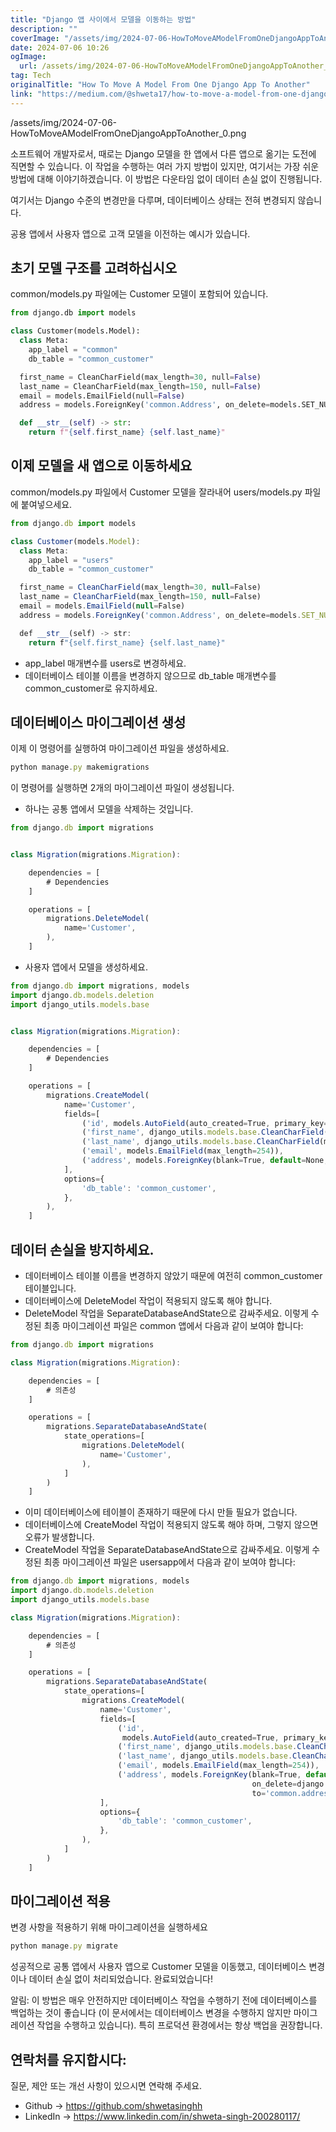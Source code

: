 ```yaml
---
title: "Django 앱 사이에서 모델을 이동하는 방법"
description: ""
coverImage: "/assets/img/2024-07-06-HowToMoveAModelFromOneDjangoAppToAnother_0.png"
date: 2024-07-06 10:26
ogImage:
  url: /assets/img/2024-07-06-HowToMoveAModelFromOneDjangoAppToAnother_0.png
tag: Tech
originalTitle: "How To Move A Model From One Django App To Another"
link: "https://medium.com/@shweta17/how-to-move-a-model-from-one-django-app-to-another-743184d6a5b2"
---
```


/assets/img/2024-07-06-HowToMoveAModelFromOneDjangoAppToAnother_0.png

소프트웨어 개발자로서, 때로는 Django 모델을 한 앱에서 다른 앱으로 옮기는 도전에 직면할 수 있습니다. 이 작업을 수행하는 여러 가지 방법이 있지만, 여기서는 가장 쉬운 방법에 대해 이야기하겠습니다. 이 방법은 다운타임 없이 데이터 손실 없이 진행됩니다.

여기서는 Django 수준의 변경만을 다루며, 데이터베이스 상태는 전혀 변경되지 않습니다.

공용 앱에서 사용자 앱으로 고객 모델을 이전하는 예시가 있습니다.

<div class="content-ad"></div>

## 초기 모델 구조를 고려하십시오

common/models.py 파일에는 Customer 모델이 포함되어 있습니다.

```python
from django.db import models

class Customer(models.Model):
  class Meta:
    app_label = "common"
    db_table = "common_customer"

  first_name = CleanCharField(max_length=30, null=False)
  last_name = CleanCharField(max_length=150, null=False)
  email = models.EmailField(null=False)
  address = models.ForeignKey('common.Address', on_delete=models.SET_NULL, null=True, blank=True, default=None)

  def __str__(self) -> str:
    return f"{self.first_name} {self.last_name}"
```

## 이제 모델을 새 앱으로 이동하세요

<div class="content-ad"></div>

common/models.py 파일에서 Customer 모델을 잘라내어 users/models.py 파일에 붙여넣으세요.

```js
from django.db import models

class Customer(models.Model):
  class Meta:
    app_label = "users"
    db_table = "common_customer"

  first_name = CleanCharField(max_length=30, null=False)
  last_name = CleanCharField(max_length=150, null=False)
  email = models.EmailField(null=False)
  address = models.ForeignKey('common.Address', on_delete=models.SET_NULL, null=True, blank=True, default=None)

  def __str__(self) -> str:
    return f"{self.first_name} {self.last_name}"
```

- app_label 매개변수를 users로 변경하세요.
- 데이터베이스 테이블 이름을 변경하지 않으므로 db_table 매개변수를 common_customer로 유지하세요.

## 데이터베이스 마이그레이션 생성

<div class="content-ad"></div>

이제 이 명령어를 실행하여 마이그레이션 파일을 생성하세요.

```js
python manage.py makemigrations
```

이 명령어를 실행하면 2개의 마이그레이션 파일이 생성됩니다.

- 하나는 공통 앱에서 모델을 삭제하는 것입니다.

<div class="content-ad"></div>

```js
from django.db import migrations


class Migration(migrations.Migration):

    dependencies = [
        # Dependencies
    ]

    operations = [
        migrations.DeleteModel(
            name='Customer',
        ),
    ]
```

- 사용자 앱에서 모델을 생성하세요.

```js
from django.db import migrations, models
import django.db.models.deletion
import django_utils.models.base


class Migration(migrations.Migration):

    dependencies = [
        # Dependencies
    ]

    operations = [
        migrations.CreateModel(
            name='Customer',
            fields=[
                ('id', models.AutoField(auto_created=True, primary_key=True, serialize=False, verbose_name='ID')),
                ('first_name', django_utils.models.base.CleanCharField(max_length=30)),
                ('last_name', django_utils.models.base.CleanCharField(max_length=150)),
                ('email', models.EmailField(max_length=254)),
                ('address', models.ForeignKey(blank=True, default=None, null=True, on_delete=django.db.models.deletion.SET_NULL, to='common.address')),
            ],
            options={
                'db_table': 'common_customer',
            },
        ),
    ]
```

## 데이터 손실을 방지하세요.

<div class="content-ad"></div>

- 데이터베이스 테이블 이름을 변경하지 않았기 때문에 여전히 common_customer 테이블입니다.
- 데이터베이스에 DeleteModel 작업이 적용되지 않도록 해야 합니다.
- DeleteModel 작업을 SeparateDatabaseAndState으로 감싸주세요. 이렇게 수정된 최종 마이그레이션 파일은 common 앱에서 다음과 같이 보여야 합니다:

```js
from django.db import migrations

class Migration(migrations.Migration):

    dependencies = [
        # 의존성
    ]

    operations = [
        migrations.SeparateDatabaseAndState(
            state_operations=[
                migrations.DeleteModel(
                    name='Customer',
                ),
            ]
        )
    ]
```

- 이미 데이터베이스에 테이블이 존재하기 때문에 다시 만들 필요가 없습니다.
- 데이터베이스에 CreateModel 작업이 적용되지 않도록 해야 하며, 그렇지 않으면 오류가 발생합니다.
- CreateModel 작업을 SeparateDatabaseAndState으로 감싸주세요. 이렇게 수정된 최종 마이그레이션 파일은 usersapp에서 다음과 같이 보여야 합니다:

```js
from django.db import migrations, models
import django.db.models.deletion
import django_utils.models.base

class Migration(migrations.Migration):

    dependencies = [
        # 의존성
    ]

    operations = [
        migrations.SeparateDatabaseAndState(
            state_operations=[
                migrations.CreateModel(
                    name='Customer',
                    fields=[
                        ('id',
                         models.AutoField(auto_created=True, primary_key=True, serialize=False, verbose_name='ID')),
                        ('first_name', django_utils.models.base.CleanCharField(max_length=30)),
                        ('last_name', django_utils.models.base.CleanCharField(max_length=150)),
                        ('email', models.EmailField(max_length=254)),
                        ('address', models.ForeignKey(blank=True, default=None, null=True,
                                                      on_delete=django.db.models.deletion.SET_NULL,
                                                      to='common.address')),
                    ],
                    options={
                        'db_table': 'common_customer',
                    },
                ),
            ]
        )
    ]
```

<div class="content-ad"></div>

## 마이그레이션 적용

변경 사항을 적용하기 위해 마이그레이션을 실행하세요

```js
python manage.py migrate
```

성공적으로 공통 앱에서 사용자 앱으로 Customer 모델을 이동했고, 데이터베이스 변경이나 데이터 손실 없이 처리되었습니다. 완료되었습니다!

<div class="content-ad"></div>

알림: 이 방법은 매우 안전하지만 데이터베이스 작업을 수행하기 전에 데이터베이스를 백업하는 것이 좋습니다 (이 문서에서는 데이터베이스 변경을 수행하지 않지만 마이그레이션 작업을 수행하고 있습니다). 특히 프로덕션 환경에서는 항상 백업을 권장합니다.

## 연락처를 유지합시다:

질문, 제안 또는 개선 사항이 있으시면 연락해 주세요.

- Github → https://github.com/shwetasinghh
- LinkedIn → https://www.linkedin.com/in/shweta-singh-200280117/
